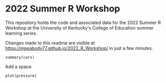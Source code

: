 # 2022 Summer R Workshop

This repository holds the code and associated data for the 2022 Summer R Workshop at the University of Kentucky's College of Education summer learning series.

Changes made to this readme are visible at https://mpeabody77.github.io/2022_R_Workshop/ in just a few minutes.

```{r cars}
summary(cars)
```

Add a space.


```{r pressure, echo=FALSE}
plot(pressure)
```
